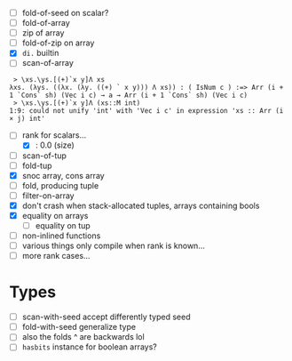 - [ ] fold-of-seed on scalar?
- [ ] fold-of-array
- [ ] zip of array
- [ ] fold-of-zip on array
- [x] `di.` builtin
- [ ] scan-of-array
```
 > \xs.\ys.[(+)`x y]Λ xs
λxs. (λys. ((λx. (λy. ((+) ` x y))) Λ xs)) : ( IsNum c ) :=> Arr (i + 1 `Cons` sh) (Vec i c) → a → Arr (i + 1 `Cons` sh) (Vec i c)
 > \xs.\ys.[(+)`x y]Λ (xs::M int)
1:9: could not unify 'int' with 'Vec i c' in expression 'xs :: Arr (i × j) int'
```
- [ ] rank for scalars...
  - [x] : 0.0 (size)
- [ ] scan-of-tup
- [ ] fold-tup
- [x] snoc array, cons array
- [ ] fold, producing tuple
- [ ] filter-on-array
- [x] don't crash when stack-allocated tuples, arrays containing bools
- [x] equality on arrays
  - [ ] equality on tup
- [ ] non-inlined functions
- [ ] various things only compile when rank is known...
- [ ] more rank cases...
# Types
- [ ] scan-with-seed accept differently typed seed
- [ ] fold-with-seed generalize type
- [ ] also the folds ^ are backwards lol
- [ ] `hasbits` instance for boolean arrays?
